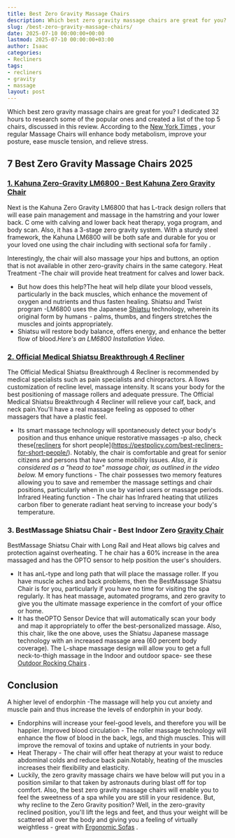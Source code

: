 ```yaml
---
title: Best Zero Gravity Massage Chairs
description: Which best zero gravity massage chairs are great for you? I dedicated 32 hours to research some of the popular ones and created a list of the top 5 chairs,...
slug: /best-zero-gravity-massage-chairs/
date: 2025-07-10 00:00:00+00:00
lastmod: 2025-07-10 00:00:00+03:00
author: Isaac
categories:
- Recliners
tags:
- recliners
- gravity
- massage
layout: post
---
```

Which best zero gravity massage chairs are great for you? I dedicated 32 hours to research some of the popular ones and created a list of the top 5 chairs, discussed in this review.
According to the
[New York Times](https://www.nytimes.com/2025/06/14/business/smallbusiness/spa-therapy-salt-sauna.html)
, your regular Massage Chairs will enhance body metabolism, improve your posture, ease muscle tension, and relieve stress.
## 7 Best Zero Gravity Massage Chairs 2025
### [1. Kahuna Zero-Gravity LM6800 - Best Kahuna Zero Gravity Chair](https://www.amazon.com/dp/B01M24RKQY/?tag=p-policy-20)
Next is the Kahuna Zero Gravity LM6800 that has L-track design rollers that will ease pain management and massage in the hamstring and your lower back.
C
ome with calving and lower back heat therapy, yoga program, and body scan. Also, it has a 3-stage zero gravity system.
With a sturdy steel framework, the Kahuna LM6800 will be both safe and durable for you or your loved one using the chair including with
sectional sofa for family
.

Interestingly, the chair will also massage your hips and buttons, an option that is not available in other zero-gravity chairs in the same category.
Heat Treatment -The chair will provide heat treatment for calves and lower back.
- But how does this help?The heat will help dilate your blood vessels, particularly in the back muscles, which enhance the movement of oxygen and nutrients and thus fasten healing.
Shiatsu and Twist program -LM6800 uses the Japanese
[Shiatsu](http://www.shiatsusociety.org/treatments/about-shiatsu)
technology, wherein its original form by humans - palms, thumbs, and fingers stretches the muscles and joints appropriately.
- Shiatsu will restore body balance, offers energy, and enhance the better flow of blood.*Here's an LM6800 Installation Video.*

### [2. Official Medical Shiatsu Breakthrough 4 Recliner](https://www.amazon.com/dp/B073SL2GR1/?tag=p-policy-20)
The Official Medical Shiatsu Breakthrough 4 Recliner is recommended by medical specialists such as pain specialists and chiropractors.
A
llows customization of recline level, massage intensity. It scans your body for the best positioning of massage rollers and adequate pressure.
The Official Medical Shiatsu Breakthrough 4 Recliner will relieve your calf, back, and neck pain.You'll have a real massage feeling as opposed to other massagers that have a plastic feel.
- Its smart massage technology will spontaneously detect your body's position and thus enhance unique restorative massages -p also, check these[[recliners](https://pestpolicy.com/best-blackout-curtains/) for short people](https://pestpolicy.com/best-recliners-for-short-people/).
Notably, the chair is comfortable and great for senior citizens and persons that have some mobility issues.
*Also, it is considered as a "head to toe" massage chair, as outlined in the video below.*
M
emory functions - The chair possesses two memory features allowing you to save and remember the massage settings and chair positions, particularly when in use by varied users or massage periods.
Infrared Heating function - The chair has Infrared heating that utilizes carbon fiber to generate radiant heat serving to increase your body's temperature.

### 3. BestMassage Shiatsu Chair  - Best Indoor Zero [Gravity Chair](https://www.amazon.com/dp/B00YGKYJGG/?tag=p-policy-20)
BestMassage Shiatsu Chair with Long Rail and Heat allows big calves and protection against overheating.
T
he chair has a 60% increase in the area massaged and has the
OPTO sensor to help position the user's shoulders.
- It has anL-type and long path that will place the massage roller.
If you have muscle aches and back problems, then the BestMassage Shiatsu Chair is for you, particularly if you have no time for visiting the spa regularly.
It has heat massage, automated programs, and zero gravity to give you the ultimate massage experience in the comfort of your office or home.
- It has theOPTO Sensor Device that will automatically scan your body and map it appropriately to offer the best-personalized massage.
Also, this chair, like the one above, uses the Shiatsu Japanese massage technology with an increased massage area (60 percent body coverage).
The L-shape massage design will allow you to get a full neck-to-thigh massage in the Indoor and outdoor space- see these
[Outdoor Rocking Chairs](https://pestpolicy.com/best-outdoor-rocking-chairs/)
.
## Conclusion
A higher level of endorphin -The massage will help you cut anxiety and muscle pain and thus increase the levels of endorphin in your body.
- Endorphins will increase your feel-good levels, and therefore you will be happier.
Improved blood circulation - The roller massage technology will enhance the flow of blood in the back, legs, and thigh muscles. This will improve the removal of toxins and uptake of nutrients in your body.
- Heat Therapy - The chair will offer heat therapy at your waist to reduce abdominal colds and reduce back pain.Notably, heating of the muscles increases their flexibility and elasticity.
- Luckily, the zero gravity massage chairs we have below will put you in a position similar to that taken by astronauts during blast off for top comfort.
Also, the best zero gravity massage chairs will enable you to feel the sweetness of a spa while you are still in your residence.
But, why recline to the Zero Gravity position?
Well, in the zero-gravity reclined position, you'll lift the legs and feet, and thus your weight will be scattered all over the body and giving you a feeling of virtually weightless - great with
[Ergonomic Sofas](https://pestpolicy.com/best-ergonomic-sofa/)
.
